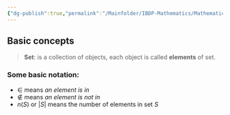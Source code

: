 ```yaml
---
{"dg-publish":true,"permalink":"/Mainfolder/IBDP-Mathematics/Mathematics Topics/Set theory/"}
---
```


## Basic concepts
>**Set**: is a collection of objects, each object is called **elements** of set.

### Some basic notation:
- $\in$ means *an element is in*
- $\not \in$ means *an element is not in*
- $n(S)$ or $|S|$ means the number of elements in set $S$


